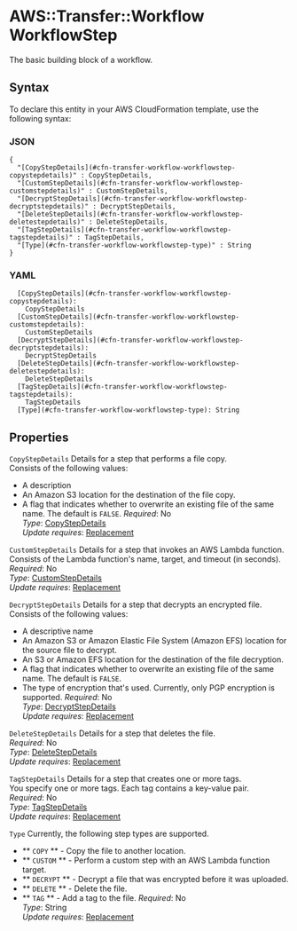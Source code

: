 # AWS::Transfer::Workflow WorkflowStep<a name="aws-properties-transfer-workflow-workflowstep"></a>

The basic building block of a workflow\.

## Syntax<a name="aws-properties-transfer-workflow-workflowstep-syntax"></a>

To declare this entity in your AWS CloudFormation template, use the following syntax:

### JSON<a name="aws-properties-transfer-workflow-workflowstep-syntax.json"></a>

```
{
  "[CopyStepDetails](#cfn-transfer-workflow-workflowstep-copystepdetails)" : CopyStepDetails,
  "[CustomStepDetails](#cfn-transfer-workflow-workflowstep-customstepdetails)" : CustomStepDetails,
  "[DecryptStepDetails](#cfn-transfer-workflow-workflowstep-decryptstepdetails)" : DecryptStepDetails,
  "[DeleteStepDetails](#cfn-transfer-workflow-workflowstep-deletestepdetails)" : DeleteStepDetails,
  "[TagStepDetails](#cfn-transfer-workflow-workflowstep-tagstepdetails)" : TagStepDetails,
  "[Type](#cfn-transfer-workflow-workflowstep-type)" : String
}
```

### YAML<a name="aws-properties-transfer-workflow-workflowstep-syntax.yaml"></a>

```
  [CopyStepDetails](#cfn-transfer-workflow-workflowstep-copystepdetails): 
    CopyStepDetails
  [CustomStepDetails](#cfn-transfer-workflow-workflowstep-customstepdetails): 
    CustomStepDetails
  [DecryptStepDetails](#cfn-transfer-workflow-workflowstep-decryptstepdetails): 
    DecryptStepDetails
  [DeleteStepDetails](#cfn-transfer-workflow-workflowstep-deletestepdetails): 
    DeleteStepDetails
  [TagStepDetails](#cfn-transfer-workflow-workflowstep-tagstepdetails): 
    TagStepDetails
  [Type](#cfn-transfer-workflow-workflowstep-type): String
```

## Properties<a name="aws-properties-transfer-workflow-workflowstep-properties"></a>

`CopyStepDetails`  <a name="cfn-transfer-workflow-workflowstep-copystepdetails"></a>
Details for a step that performs a file copy\.  
 Consists of the following values:   
+ A description
+ An Amazon S3 location for the destination of the file copy\.
+ A flag that indicates whether to overwrite an existing file of the same name\. The default is `FALSE`\.
*Required*: No  
*Type*: [CopyStepDetails](aws-properties-transfer-workflow-copystepdetails.md)  
*Update requires*: [Replacement](https://docs.aws.amazon.com/AWSCloudFormation/latest/UserGuide/using-cfn-updating-stacks-update-behaviors.html#update-replacement)

`CustomStepDetails`  <a name="cfn-transfer-workflow-workflowstep-customstepdetails"></a>
Details for a step that invokes an AWS Lambda function\.  
Consists of the Lambda function's name, target, and timeout \(in seconds\)\.   
*Required*: No  
*Type*: [CustomStepDetails](aws-properties-transfer-workflow-customstepdetails.md)  
*Update requires*: [Replacement](https://docs.aws.amazon.com/AWSCloudFormation/latest/UserGuide/using-cfn-updating-stacks-update-behaviors.html#update-replacement)

`DecryptStepDetails`  <a name="cfn-transfer-workflow-workflowstep-decryptstepdetails"></a>
Details for a step that decrypts an encrypted file\.  
Consists of the following values:  
+ A descriptive name
+ An Amazon S3 or Amazon Elastic File System \(Amazon EFS\) location for the source file to decrypt\.
+ An S3 or Amazon EFS location for the destination of the file decryption\.
+ A flag that indicates whether to overwrite an existing file of the same name\. The default is `FALSE`\.
+ The type of encryption that's used\. Currently, only PGP encryption is supported\.
*Required*: No  
*Type*: [DecryptStepDetails](aws-properties-transfer-workflow-decryptstepdetails.md)  
*Update requires*: [Replacement](https://docs.aws.amazon.com/AWSCloudFormation/latest/UserGuide/using-cfn-updating-stacks-update-behaviors.html#update-replacement)

`DeleteStepDetails`  <a name="cfn-transfer-workflow-workflowstep-deletestepdetails"></a>
Details for a step that deletes the file\.  
*Required*: No  
*Type*: [DeleteStepDetails](aws-properties-transfer-workflow-deletestepdetails.md)  
*Update requires*: [Replacement](https://docs.aws.amazon.com/AWSCloudFormation/latest/UserGuide/using-cfn-updating-stacks-update-behaviors.html#update-replacement)

`TagStepDetails`  <a name="cfn-transfer-workflow-workflowstep-tagstepdetails"></a>
Details for a step that creates one or more tags\.  
You specify one or more tags\. Each tag contains a key\-value pair\.  
*Required*: No  
*Type*: [TagStepDetails](aws-properties-transfer-workflow-tagstepdetails.md)  
*Update requires*: [Replacement](https://docs.aws.amazon.com/AWSCloudFormation/latest/UserGuide/using-cfn-updating-stacks-update-behaviors.html#update-replacement)

`Type`  <a name="cfn-transfer-workflow-workflowstep-type"></a>
 Currently, the following step types are supported\.   
+  ** `COPY` ** \- Copy the file to another location\.
+  ** `CUSTOM` ** \- Perform a custom step with an AWS Lambda function target\.
+  ** `DECRYPT` ** \- Decrypt a file that was encrypted before it was uploaded\.
+  ** `DELETE` ** \- Delete the file\.
+  ** `TAG` ** \- Add a tag to the file\.
*Required*: No  
*Type*: String  
*Update requires*: [Replacement](https://docs.aws.amazon.com/AWSCloudFormation/latest/UserGuide/using-cfn-updating-stacks-update-behaviors.html#update-replacement)
